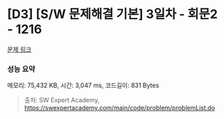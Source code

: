 # [D3] [S/W 문제해결 기본] 3일차 - 회문2 - 1216 

[문제 링크](https://swexpertacademy.com/main/code/problem/problemDetail.do?contestProbId=AV14Rq5aABUCFAYi) 

### 성능 요약

메모리: 75,432 KB, 시간: 3,047 ms, 코드길이: 831 Bytes



> 출처: SW Expert Academy, https://swexpertacademy.com/main/code/problem/problemList.do